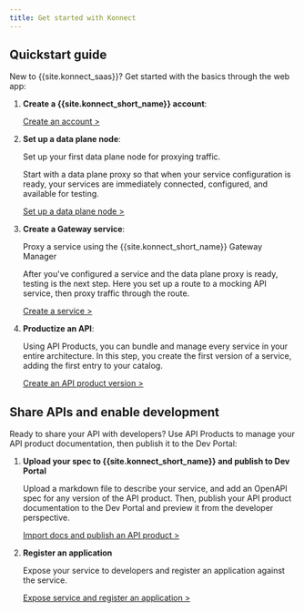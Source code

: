 ```yaml
---
title: Get started with Konnect
---
```


## Quickstart guide

New to {{site.konnect_saas}}? Get started with the basics through the web app:

1. **Create a {{site.konnect_short_name}} account**:

    [Create an account &gt;](/konnect/getting-started/access-account/)

1.  **Set up a data plane node**:

    Set up your first data plane node for proxying traffic.

    Start with a data plane proxy so that when your service configuration is
    ready, your services are immediately connected, configured,
    and available for testing.

    [Set up a data plane node &gt;](/konnect/getting-started/configure-data-plane-node/)


2.  **Create a Gateway service**:

    Proxy a service using the {{site.konnect_short_name}} Gateway Manager

    After you've configured a service and the data plane proxy is ready, testing
    is the next step. Here you set up a route to a mocking API service,
    then proxy traffic through the route.


    [Create a service &gt;](/konnect/getting-started/configure-service/)

3.  **Productize an API**:
    
    Using API Products, you can bundle and manage every service in your
    entire architecture. In this step, you create the first version of a service,
    adding the first entry to your catalog.
    

    [Create an API product version &gt;](/konnect/getting-started/productize-service/)

## Share APIs and enable development

Ready to share your API with developers?
Use API Products to manage your API product documentation, then publish it to the Dev Portal:

1. **Upload your spec to {{site.konnect_short_name}} and publish to Dev Portal**

    Upload a markdown file to describe your service, and add an OpenAPI spec for any version of the API product.
    Then, publish your API product documentation to the Dev Portal and preview it from the developer perspective.

    [Import docs and publish an API product &gt;](/konnect/getting-started/publish-service/)

1. **Register an application**

    Expose your service to developers and register an application
    against the service.

    [Expose service and register an application &gt;](/konnect/getting-started/app-registration/)
